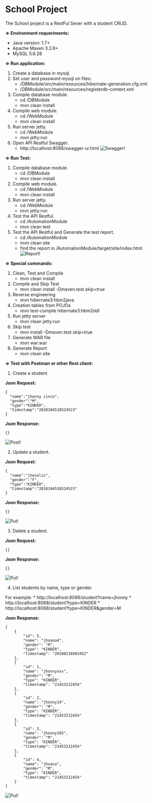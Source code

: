 **School Project**
=====================================
The School project is a RestFul Sever with a student CRUD.

**=> Environment requeriments:**

* Java version: 1.7+
* Apache Maven 3.3.9+
* MySQL 5.6.28

**=> Run application:**

1. Create a database in mysql.
2. Set user and password mysql on files:
    * /DBModule/src/main/resources/hibernate-generation.cfg.xml
    * /DBModule/src/main/resources/registerdb-context.xml
3. Compile database module.
    * cd /DBModule
    * mvn clean install
4. Compile web module.
    * cd /WebModule
    * mvn clean install
5. Run server jetty.
    * cd /WebModule
    * mvn jetty:run
6. Open API Restful Swagger.
    * http://localhost:8088/swagger-ui.html
![Swagger!](https://github.com/jrcinco/school-project/blob/master/files/swagger.png)

**=> Run Test:**

1. Compile database module.
    * cd /DBModule
    * mvn clean install
2. Compile web module.
    * cd /WebModule
    * mvn clean install
3. Run server jetty.
    * cd /WebModule
    * mvn jetty:run
4. Test the API Restful.
    * cd /AutomationModule
    * mvn clean test
3. Test the API Restful and Generate the test report.
    * cd /AutomationModule
    * mvn clean site
    * find the report in /AutomationModule/target/site/index.html 
![Report!](https://github.com/jrcinco/school-project/blob/master/files/report.png)

**=> Special commands:**

1. Clean, Test and Compile
    * mvn clean install
2. Compile and Skip Test
    * mvn clean install -Dmaven.test.skip=true
3. Reverse engineering
    * mvn hibernate3:hbm2java
4. Creation tables from POJOs
    * mvn test-compile hibernate3:hbm2ddl
5. Run jetty server
    * mvn clean jetty:run
6. Skip test
    * mvn install -Dmaven.test.skip=true
7. Generate WAR file
    * mvn war:war
7. Generate Report
    * mvn clean site

**=> Test with Postman or other Rest client:**

1. Create a student.

**Json Request:**
```
{
  "name":"jhonny cinco",
  "gender":"M",
  "type":"KINDER",
  "timestamp":"2018104518524523"
}
```

**Json Response:**
```
{}
```
![Post!](https://github.com/jrcinco/school-project/blob/master/files/post.png)

2. Update a student.

**Json Request:**
```
{
  "name":"jhoselin",
  "gender":"F",
  "type":"KINDER",
  "timestamp":"2018104518524523"
}
```

**Json Response:**
```
{}
```
![Put!](https://github.com/jrcinco/school-project/blob/master/files/put.png)

3. Delete a student.

**Json Request:**
```
{}
```

**Json Response:**
```
{}
```
![Put!](https://github.com/jrcinco/school-project/blob/master/files/delete.png)

4. List students by name, type or gender.

For example: 
      * http://localhost:8088/student?name=jhonny
      * http://localhost:8088/student?type=KINDER
      * http://localhost:8088/student?type=KINDER&gender=M

**Json Response:**
```
[
    {
        "id": 5,
        "name": "jhoana4",
        "gender": "M",
        "type": "KINDER",
        "timestamp": "20180216083452"
    },
    {
        "id": 1,
        "name": "jhonnyxxx",
        "gender": "M",
        "type": "KINDER",
        "timestamp": "21453212454"
    },
    {
        "id": 2,
        "name": "jhonny14",
        "gender": "M",
        "type": "KINDER",
        "timestamp": "21453212454"
    },
    {
        "id": 3,
        "name": "jhonny185",
        "gender": "M",
        "type": "KINDER",
        "timestamp": "21453212454"
    },
    {
        "id": 4,
        "name": "jhoana",
        "gender": "M",
        "type": "KINDER",
        "timestamp": "21453212454"
    }
]
```
![Put!](https://github.com/jrcinco/school-project/blob/master/files/get.png)
